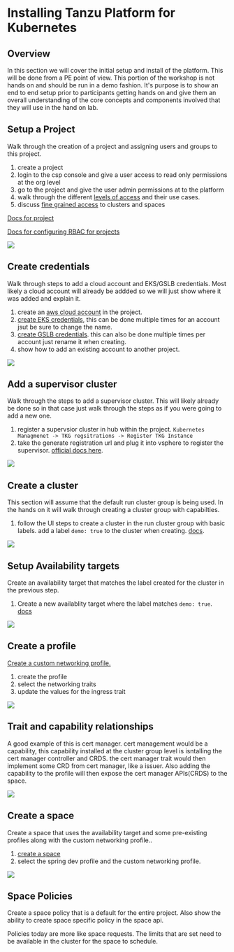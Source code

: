 # Installing Tanzu Platform for Kubernetes

## Overview

In this section we will cover the initial setup and install of the platform. This will be done from a PE point of view. This portion of the workshop is not hands on and should be run in a demo fashion. It's purpose is to show an end to end setup prior to participants getting hands on and give them an overall understanding of the core concepts and components involved that they will use in the hand on lab. 

## Setup a Project

Walk through the creation of a project and assigning users and groups to this project. 

1. create a project
2. login to the csp console and give a user access to read only permissions at the org level
3. go to the project and give the user admin permissions at to the platform
4. walk through the different [levels of access](https://docs.vmware.com/en/VMware-Tanzu-Platform/services/create-manage-apps-tanzu-platform-k8s/how-to-adding-users.html#service-roles-1) and their use cases.
5. discuss [fine grained access](https://docs.vmware.com/en/VMware-Tanzu-Platform/services/create-manage-apps-tanzu-platform-k8s/how-to-granular-access-control.html) to clusters and spaces

[Docs for project](https://docs.vmware.com/en/VMware-Tanzu-Platform/services/create-manage-apps-tanzu-platform-k8s/getting-started-set-up-infra.html#create-a-project-5)

[Docs for configuring RBAC for projects](https://docs.vmware.com/en/VMware-Tanzu-Platform/services/create-manage-apps-tanzu-platform-k8s/how-to-adding-users.html)

![](images/2024-06-18-16-19-27.png)


## Create credentials

Walk through steps to add a cloud account and EKS/GSLB credentials. Most likely a cloud account will already be addded so we will just show where it was added and explain it.

1. create an [aws cloud account](https://docs.vmware.com/en/VMware-Tanzu-Platform/services/create-manage-apps-tanzu-platform-k8s/getting-started-set-up-infra.html#add-aws-account) in the project. 
2. [create EKS credentials](https://docs.vmware.com/en/VMware-Tanzu-Platform/services/create-manage-apps-tanzu-platform-k8s/getting-started-set-up-infra.html#create-eks-credentials-7), this can be done multiple times for an account jsut be sure to change the name.
3. [create GSLB credentials](https://docs.vmware.com/en/VMware-Tanzu-Platform/services/create-manage-apps-tanzu-platform-k8s/getting-started-set-up-infra.html#create-route-53-gslb-credentials-8). this can also be done multiple times per account just rename it when creating.
4. show how to add an existing account to another project. 

![](images/2024-06-18-16-21-05.png)

## Add a supervisor cluster

Walk through the steps to add a supervisor cluster. This will likely already be done so in that case just walk through the steps as if you were going to add a new one.

1. register a supervsior cluster in hub within the project. `Kubernetes Managmenet -> TKG regsitrations -> Register TKG Instance ` 
2. take the generate registration url and plug it into vsphere to register the supervisor. [official docs here](https://docs.vmware.com/en/VMware-vSphere/8.0/vsphere-with-tanzu-tkg/GUID-2BB4E587-AC71-4DBA-8DA5-9B497B4F4991.html).

![](images/2024-06-18-16-22-47.png)
   
## Create a cluster

This section will assume that the default run cluster group is being used. In the hands on it will walk through creating a cluster group with capabilties.

1. follow the UI steps to create a cluster in the run cluster group with basic labels. add a label `demo: true`  to the cluster when creating. [docs](https://docs.vmware.com/en/VMware-Tanzu-Platform/services/create-manage-apps-tanzu-platform-k8s/getting-started-set-up-infra.html#create-an-eks-cluster-in-the-run-cluster-group-11).

![](images/2024-06-19-10-45-59.png)

## Setup Availability targets

Create an availability target that matches the label created for the cluster in the previous step.

1. Create  a new availablity target where the label matches `demo: true`. [docs](https://docs.vmware.com/en/VMware-Tanzu-Platform/services/create-manage-apps-tanzu-platform-k8s/how-to-manage-availability-targets.html)


![](images/2024-06-19-10-49-14.png)

## Create a profile

[Create a custom networking profile.](https://docs.vmware.com/en/VMware-Tanzu-Platform/services/create-manage-apps-tanzu-platform-k8s/getting-started-create-app-envmt.html#create-custom-networking-profile-2)

1. create the profile
2. select the networking traits
3. update the values for the ingress trait

![](images/2024-06-19-10-50-04.png)

## Trait and capability relationships

A good example of this is cert manager. cert management would be a capability, this capability installed at the cluster group level is isntalling the cert manager controller and CRDS. the cert manager trait would then implement some CRD from cert manager, like a issuer. Also adding the capability to the profile will then expose the cert manager APIs(CRDS) to the space. 

![](images/2024-07-10-13-01-31.png)

## Create a space

Create a space that uses the availability target and some pre-existing profiles along with the custom networking profile..

1. [create a space](https://docs.vmware.com/en/VMware-Tanzu-Platform/services/create-manage-apps-tanzu-platform-k8s/getting-started-create-app-envmt.html#create-a-space-in-your-project-4) 
2. select the spring dev profile and the custom networking profile. 

![](images/2024-06-19-10-50-46.png)

## Space Policies

Create a space policy that is a default for the entire project. Also show the ability to create space specific policy in the space api.

Policies today are more like space requests. The limits that are set need to be available in the cluster for the space to schedule. 